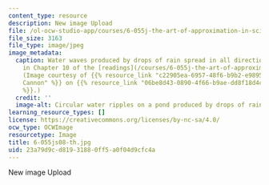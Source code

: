 ```yaml
---
content_type: resource
description: New image Upload
file: /ol-ocw-studio-app/courses/6-055j-the-art-of-approximation-in-science-and-engineering-spring-2008/23a79d9cd81931880ff5a0f04d9cfc4a_6-055js08-th.jpg
file_size: 3163
file_type: image/jpeg
image_metadata:
  caption: Water waves produced by drops of rain spread in all directions. Learn more
    in Chapter 10 of the [readings](/courses/6-055j-the-art-of-approximation-in-science-and-engineering-spring-2008/pages/readings).
    (Image courtesy of {{% resource_link "c22905ea-6957-48f6-b9b2-e98952db1679" "Stephen
    Cannon" %}} on {{% resource_link "06be8d43-0890-4f66-b9ae-dd8f18d4c602" "Flickr"
    %}}.)
  credit: ''
  image-alt: Circular water ripples on a pond produced by drops of rain.
learning_resource_types: []
license: https://creativecommons.org/licenses/by-nc-sa/4.0/
ocw_type: OCWImage
resourcetype: Image
title: 6-055js08-th.jpg
uid: 23a79d9c-d819-3188-0ff5-a0f04d9cfc4a
---
```

New image Upload